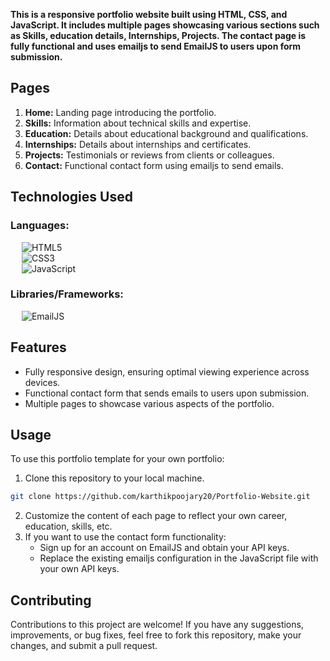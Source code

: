 **This is a responsive portfolio website built using HTML, CSS, and JavaScript. It includes multiple pages showcasing various sections such as Skills, education details, Internships, Projects. The contact page is fully functional and uses emailjs to send EmailJS to users upon form submission.**

## Pages

1. **Home:** Landing page introducing the portfolio.
2. **Skills:** Information about technical skills and expertise.
3. **Education:** Details about educational background and qualifications.
4. **Internships:** Details about internships and certificates.
5. **Projects:** Testimonials or reviews from clients or colleagues.
6. **Contact:** Functional contact form using emailjs to send emails.

## Technologies Used

### Languages:

&emsp; ![HTML5](https://img.shields.io/badge/html5-%23E34F26.svg?style=for-the-badge&logo=html5&logoColor=white)
<br>
&emsp; ![CSS3](https://img.shields.io/badge/css3-%231572B6.svg?style=for-the-badge&logo=css3&logoColor=white)
<br>
&emsp; ![JavaScript](https://img.shields.io/badge/javascript-yellow.svg?style=for-the-badge&logo=javascript&logoColor=white)

### Libraries/Frameworks:

&emsp; ![EmailJS](https://img.shields.io/badge/email.js-%23563D7C.svg?style=for-the-badge&logo=gmail&logoColor=white)

## Features

- Fully responsive design, ensuring optimal viewing experience across devices.
- Functional contact form that sends emails to users upon submission.
- Multiple pages to showcase various aspects of the portfolio.

## Usage

To use this portfolio template for your own portfolio:

1. Clone this repository to your local machine.
```bash
git clone https://github.com/karthikpoojary20/Portfolio-Website.git
```
2. Customize the content of each page to reflect your own career, education, skills, etc.
3. If you want to use the contact form functionality:
    - Sign up for an account on EmailJS and obtain your API keys.
    - Replace the existing emailjs configuration in the JavaScript file with your own API keys.

## Contributing

Contributions to this project are welcome! If you have any suggestions, improvements, or bug fixes, feel free to fork this repository, make your changes, and submit a pull request.
